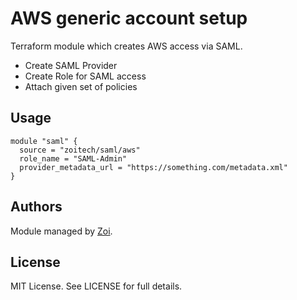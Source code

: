 # AWS generic account setup
Terraform module which creates AWS access via SAML.
* Create SAML Provider
* Create Role for SAML access
* Attach given set of policies

## Usage
```hcl
module "saml" {
  source = "zoitech/saml/aws"
  role_name = "SAML-Admin"
  provider_metadata_url = "https://something.com/metadata.xml"
}
```

## Authors
Module managed by [Zoi](https://github.com/zoitech).

## License
MIT License. See LICENSE for full details.
